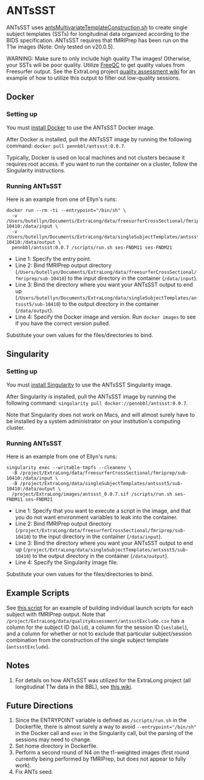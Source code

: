 # ANTsSST

ANTsSST uses [antsMultivariateTemplateConstruction.sh](https://github.com/ANTsX/ANTs/blob/master/Scripts/antsMultivariateTemplateConstruction.sh)
to create single subject
templates (SSTs) for longitudinal data organized according to the BIDS specification.
ANTsSST requires that fMRIPrep has been run on the T1w images (Note: Only tested on v20.0.5).

WARNING: Make sure to only include high quality T1w images! Otherwise, your
SSTs will be poor quality. Utilize [FreeQC](https://github.com/PennBBL/freeqc)
to get quality values from Freesurfer output. See the ExtraLong project
[quality assessment wiki](https://github.com/PennBBL/ExtraLong/wiki/1.-Quality-Assessment)
for an example of how to utilize this output to filter out low-quality sessions.

## Docker
### Setting up
You must [install Docker](https://docs.docker.com/get-docker/) to use the ANTsSST
Docker image.

After Docker is installed, pull the ANTsSST image by running the following command:
`docker pull pennbbl/antssst:0.0.7`.

Typically, Docker is used on local machines and not clusters because it requires
root access. If you want to run the container on a cluster, follow the Singularity
instructions.

### Running ANTsSST
Here is an example from one of Ellyn's runs:
```
docker run --rm -ti --entrypoint="/bin/sh" \
  -v /Users/butellyn/Documents/ExtraLong/data/freesurferCrossSectional/fmriprep/sub-10410:/data/input \
  -v /Users/butellyn/Documents/ExtraLong/data/singleSubjectTemplates/antssst5/sub-10410:/data/output \
  pennbbl/antssst:0.0.7 /scripts/run.sh ses-FNDM11 ses-FNDM21
```

- Line 1: Specify the entry point.
- Line 2: Bind fMRIPrep output directory (`/Users/butellyn/Documents/ExtraLong/data/freesurferCrossSectional/fmriprep/sub-10410`)
to the input directory in the container (`/data/input`).
- Line 3: Bind the directory where you want your ANTsSST output to end up
(`/Users/butellyn/Documents/ExtraLong/data/singleSubjectTemplates/antssst5/sub-10410`)
to the output directory in the container (`/data/output`).
- Line 4: Specify the Docker image and version. Run `docker images` to see if you
have the correct version pulled.

Substitute your own values for the files/directories to bind.

## Singularity
### Setting up
You must [install Singularity](https://singularity.lbl.gov/docs-installation) to
use the ANTsSST Singularity image.

After Singularity is installed, pull the ANTsSST image by running the following command:
`singularity pull docker://pennbbl/antssst:0.0.7`.

Note that Singularity does not work on Macs, and will almost surely have to be
installed by a system administrator on your institution's computing cluster.

### Running ANTsSST
Here is an example from one of Ellyn's runs:
```
singularity exec --writable-tmpfs --cleanenv \
  -B /project/ExtraLong/data/freesurferCrossSectional/fmriprep/sub-10410:/data/input \
  -B /project/ExtraLong/data/singleSubjectTemplates/antssst5/sub-10410:/data/output \
  /project/ExtraLong/images/antssst_0.0.7.sif /scripts/run.sh ses-FNDM11 ses-FNDM21
```

- Line 1: Specify that you want to execute a script in the image, and that you
do not want environment variables to leak into the container.
- Line 2: Bind fMRIPrep output directory (`/project/ExtraLong/data/freesurferCrossSectional/fmriprep/sub-10410`)
to the input directory in the container (`/data/input`).
- Line 3: Bind the directory where you want your ANTsSST output to end up
(`/project/ExtraLong/data/singleSubjectTemplates/antssst5/sub-10410`)
to the output directory in the container (`/data/output`).
- Line 4: Specify the Singularity image file.

Substitute your own values for the files/directories to bind.

## Example Scripts
See [this script](https://github.com/PennBBL/ExtraLong/blob/master/scripts/process/ANTsLong/submitANTsSST_v0.0.7.py)
for an example of building individual launch scripts for each subject with fMRIPrep output.
Note that `/project/ExtraLong/data/qualityAssessment/antssstExclude.csv` has a column
for the subject ID (`bblid`), a column for the session ID (`seslabel`), and a
column for whether or not to exclude that particular subject/session combination
from the construction of the single subject template (`antssstExclude`).

## Notes
1. For details on how ANTsSST was utilized for the ExtraLong project (all
longitudinal T1w data in the BBL), see [this wiki](https://github.com/PennBBL/ExtraLong/wiki).

## Future Directions
1. Since the ENTRYPOINT variable is defined
as `/scripts/run.sh` in the Dockerfile, there is almost surely a way to avoid
`--entrypoint="/bin/sh"` in the Docker call and `exec` in the Singularity call,
but the parsing of the sessions may need to change.
2. Set home directory in Dockerfile.
3. Perform a second round of N4 on the t1-weighted images (first round currently
  being performed by fMRIPrep, but does not appear to fully work).
4. Fix ANTs seed.
